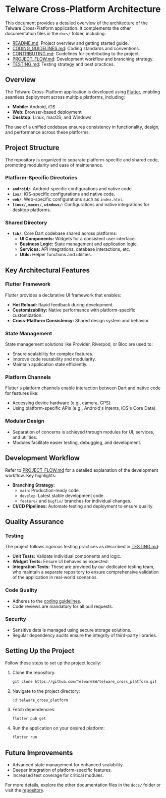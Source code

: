 # Telware Cross-Platform Architecture

This document provides a detailed overview of the architecture of the Telware Cross-Platform application. It complements the other documentation files in the `docs/` folder, including:

- [README.md](../README.md): Project overview and getting started guide.
- [CODING_GUIDELINES.md](./CODING_GUIDELINES.md): Coding standards and conventions.
- [CONTRIBUTING.md](./CONTRIBUTING.md): Guidelines for contributing to the project.
- [PROJECT_FLOW.md](./PROJECT_FLOW.md): Development workflow and branching strategy.
- [TESTING.md](./TESTING.md): Testing strategy and best practices.

## Overview

The Telware Cross-Platform application is developed using [Flutter](https://flutter.dev/), enabling seamless deployment across multiple platforms, including:

- **Mobile:** Android, iOS
- **Web:** Browser-based deployment
- **Desktop:** Linux, macOS, and Windows

The use of a unified codebase ensures consistency in functionality, design, and performance across these platforms.

## Project Structure

The repository is organized to separate platform-specific and shared code, promoting modularity and ease of maintenance.

### **Platform-Specific Directories**

- **`android/`**: Android-specific configurations and native code.
- **`ios/`**: iOS-specific configurations and native code.
- **`web/`**: Web-specific configurations such as `index.html`.
- **`linux/`**, **`macos/`**, **`windows/`**: Configurations and native integrations for desktop platforms.

### **Shared Directory**

- **`lib/`**: Core Dart codebase shared across platforms:
  - **UI Components:** Widgets for a consistent user interface.
  - **Business Logic:** State management and application logic.
  - **Services:** API integrations, database interactions, etc.
  - **Utils:** Helper functions and utilities.

## Key Architectural Features

### **Flutter Framework**

Flutter provides a declarative UI framework that enables:

- **Hot Reload:** Rapid feedback during development.
- **Customizability:** Native performance with platform-specific customization.
- **Cross-Platform Consistency:** Shared design system and behavior.

### **State Management**

State management solutions like Provider, Riverpod, or Bloc are used to:

- Ensure scalability for complex features.
- Improve code reusability and modularity.
- Maintain application state efficiently.

### **Platform Channels**

Flutter's platform channels enable interaction between Dart and native code for features like:

- Accessing device hardware (e.g., camera, GPS).
- Using platform-specific APIs (e.g., Android's Intents, iOS's Core Data).

### **Modular Design**

- Separation of concerns is achieved through modules for UI, services, and utilities.
- Modules facilitate easier testing, debugging, and development.

## Development Workflow

Refer to [PROJECT_FLOW.md](./PROJECT_FLOW.md) for a detailed explanation of the development workflow. Key highlights:

- **Branching Strategy:**
  - `main`: Production-ready code.
  - `develop`: Latest stable development code.
  - `feature/` and `bugfix/` branches for individual changes.
- **CI/CD Pipelines:** Automate testing and deployment to ensure quality.

## Quality Assurance

### **Testing**

The project follows rigorous testing practices as described in [TESTING.md](./TESTING.md):

- **Unit Tests:** Validate individual components and logic.
- **Widget Tests:** Ensure UI behaves as expected.
- **Integration Tests:** These are provided by our dedicated testing team, who maintain a separate repository to ensure comprehensive validation of the application in real-world scenarios.

### **Code Quality**

- Adheres to the [coding guidelines](./CODING_GUIDELINES.md).
- Code reviews are mandatory for all pull requests.

### **Security**

- Sensitive data is managed using secure storage solutions.
- Regular dependency audits ensure the integrity of third-party libraries.

## Setting Up the Project

Follow these steps to set up the project locally:

1. Clone the repository:
   ```bash
   git clone https://github.com/TelwareSW/telware_cross_platform.git
   ```

2. Navigate to the project directory:
   ```bash
   cd telware_cross_platform
   ```

3. Fetch dependencies:
   ```bash
   flutter pub get
   ```

4. Run the application on your desired platform:
   ```bash
   flutter run
   ```

## Future Improvements

- Advanced state management for enhanced scalability.
- Deeper integration of platform-specific features.
- Increased test coverage for critical modules.

For more details, explore the other documentation files in the `docs/` folder or visit the [repository](https://github.com/TelwareSW/telware_cross_platform).
